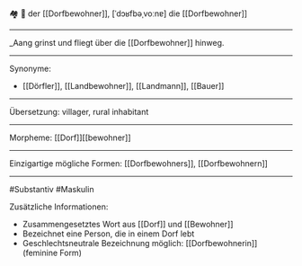 🏘️ 🔵 der [[Dorfbewohner]], [ˈdɔʁfbəˌvoːnɐ]
die [[Dorfbewohner]]

---
_Aang grinst und fliegt über die [[Dorfbewohner]] hinweg.

---
Synonyme:
- [[Dörfler]], [[Landbewohner]], [[Landmann]], [[Bauer]]

---
Übersetzung: villager, rural inhabitant

---
Morpheme:
[[Dorf]][[bewohner]]

---
Einzigartige mögliche Formen: [[Dorfbewohners]], [[Dorfbewohnern]]

---
#Substantiv #Maskulin

Zusätzliche Informationen:
- Zusammengesetztes Wort aus [[Dorf]] und [[Bewohner]]
- Bezeichnet eine Person, die in einem Dorf lebt
- Geschlechtsneutrale Bezeichnung möglich: [[Dorfbewohnerin]] (feminine Form)